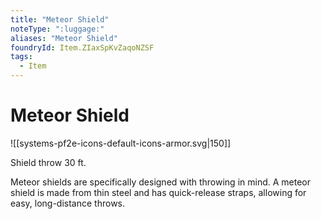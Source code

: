 ```yaml
---
title: "Meteor Shield"
noteType: ":luggage:"
aliases: "Meteor Shield"
foundryId: Item.ZIaxSpKvZaqoNZSF
tags:
  - Item
---
```


# Meteor Shield
![[systems-pf2e-icons-default-icons-armor.svg|150]]

Shield throw 30 ft.

Meteor shields are specifically designed with throwing in mind. A meteor shield is made from thin steel and has quick-release straps, allowing for easy, long-distance throws.
